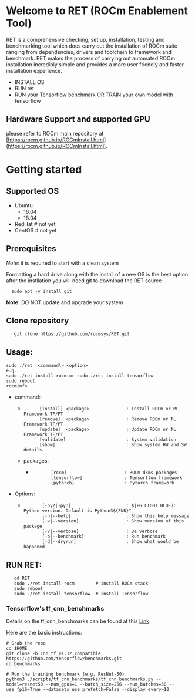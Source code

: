 # Welcome to RET (ROCm Enablement Tool)

RET is a comprehensive checking, set up, installation, testing and benchmarking tool which does carry out the installation of ROCm suite ranging from dependencies, drivers and toolchain to framework and benchmark. 
RET makes the process of carrying out automated ROCm installation incredibly simple and provides a more user friendly and faster installation experience. 

* INSTALL OS
* RUN ret
* RUN your Tensorflow benchmark OR TRAIN your own model with tensorflow

## Hardware Support and supported GPU
please refer to ROCm main repository
at [https://rocm.github.io/ROCmInstall.html](https://rocm.github.io/ROCmInstall.html).

# Getting started
## Supported OS
  - Ubuntu: 
      - 16.04
      - 18.04
  - RedHat # not yet
  - CentOS # not yet
## Prerequisites
*Note*: it is required to start with a clean system

Formatting a hard drive along with the install of a new OS is the best option
after the instllation you will need git to download the RET source
```
  sudo apt -y install git
```

**Note:** DO NOT update and upgrade your system

## Clone repository
```
   git clone https://github.com/rocmsys/RET.git
```
## Usage: 
```
sudo ./ret  <command\> <option>
e.g.
sudo ./ret install rocm or sudo ./ret install tensorflow
sudo reboot
rocminfo
```
* command:
  *           [install] <package>              : Install ROCm or ML Framework TF/PT
              [remove]  <package>              : Remove ROCm or ML Framework TF/PT
              [update]  <package>              : Update ROCm or ML Framework TF/PT
              [validate]                       : System validation
              [show]                           : Show system HW and SW details

   * packages:
     *            [rocm]                      : ROCm-dkms packages
                  [tensorflow]                : Tensorflow framework
                  [pytorch]                   : Pytorch framework

* Options:
  *            [-py2|-py3]                     : ${FG_LIGHT_BLUE}: Python version. Default is Python3${END}"
               [-h|--help]                     : Show this help message
               [-v|--version]                  : Show version of this package
               [-V|--verbose]                  : Be verbose
               [-b|--benchmark]                : Run benchmark
               [-d|--dryrun]                   : Show what would be happened

## RUN RET:
```
   cd RET
   sudo ./ret install rocm        # install ROCm stack
   sudo reboot
   sudo ./ret install tensorflow  # install Tensorflow
```

### Tensorflow's tf_cnn_benchmarks
Details on the tf_cnn_benchmarks can be found at this [Link](https://github.com/tensorflow/benchmarks/blob/master/scripts/tf_cnn_benchmarks/README.md).  

Here are the basic instructions:
```
# Grab the repo
cd $HOME
git clone -b cnn_tf_v1.12_compatible https://github.com/tensorflow/benchmarks.git
cd benchmarks

# Run the training benchmark (e.g. ResNet-50)
python3 ./scripts/tf_cnn_benchmarks/tf_cnn_benchmarks.py --model=resnet50 --num_gpus=1 --batch_size=256 --num_batches=50 --use_fp16=True --datasets_use_prefetch=False --display_every=10

```
